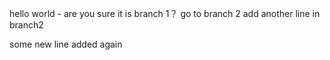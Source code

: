 hello world - are you sure it is branch 1？
go to branch 2
add another line in branch2

some new line added again
